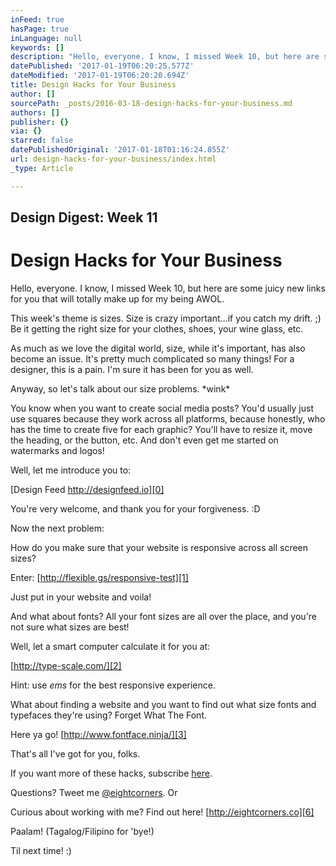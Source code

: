 ```yaml
---
inFeed: true
hasPage: true
inLanguage: null
keywords: []
description: "Hello, everyone. I know, I missed Week 10, but here are some juicy new links for you that will totally make up for my being AWOL.\_"
datePublished: '2017-01-19T06:20:25.577Z'
dateModified: '2017-01-19T06:20:20.694Z'
title: Design Hacks for Your Business
author: []
sourcePath: _posts/2016-03-18-design-hacks-for-your-business.md
authors: []
publisher: {}
via: {}
starred: false
datePublishedOriginal: '2017-01-18T01:16:24.855Z'
url: design-hacks-for-your-business/index.html
_type: Article

---
```

## Design Digest: Week 11

# Design Hacks for Your Business

Hello, everyone. I know, I missed Week 10, but here are some juicy new links for you that will totally make up for my being AWOL. 

This week's theme is sizes. Size is crazy important...if you catch my drift. ;) Be it getting the right size for your clothes, shoes, your wine glass, etc.

As much as we love the digital world, size, while it's important, has also become an issue. It's pretty much complicated so many things! For a designer, this is a pain. I'm sure it has been for you as well.

Anyway, so let's talk about our size problems. \*wink\*

You know when you want to create social media posts? You'd usually just use squares because they work across all platforms, because honestly, who has the time to create five for each graphic? You'll have to resize it, move the heading, or the button, etc. And don't even get me started on watermarks and logos!

Well, let me introduce you to:

[Design Feed http://designfeed.io][0]

You're very welcome, and thank you for your forgiveness. :D

Now the next problem:

How do you make sure that your website is responsive across all screen sizes?

Enter: [http://flexible.gs/responsive-test][1]

Just put in your website and voila!

And what about fonts? All your font sizes are all over the place, and you're not sure what sizes are best!

Well, let a smart computer calculate it for you at:

[http://type-scale.com/][2]

Hint: use _ems_ for the best responsive experience.

What about finding a website and you want to find out what size fonts and typefaces they're using? Forget What The Font.

Here ya go! [http://www.fontface.ninja/][3]

That's all I've got for you, folks.  

If you want more of these hacks, subscribe [here][4].

Questions? Tweet me [@eightcorners][5].  Or

Curious about working with me? Find out here! [http://eightcorners.co][6]

Paalam! (Tagalog/Filipino for 'bye!)

Til next time! :)

[0]: http://designfeed.io/
[1]: http://flexible.gs/responsive-test/
[2]: http://type-scale.com/
[3]: http://www.fontface.ninja/
[4]: http://eepurl.com/bNWL1z
[5]: http://twitter.com/eightcorners
[6]: http://eightcorners.co/
